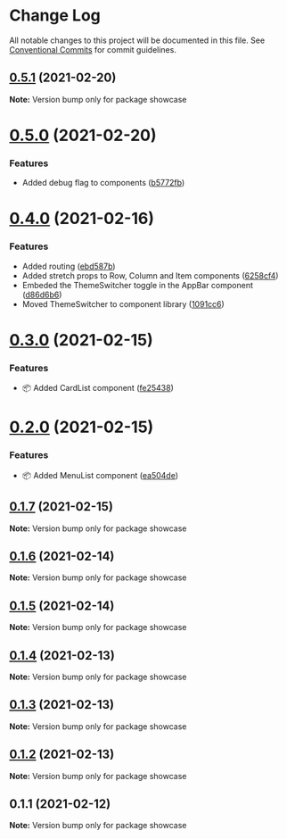 # Change Log

All notable changes to this project will be documented in this file.
See [Conventional Commits](https://conventionalcommits.org) for commit guidelines.

## [0.5.1](https://github.com/qualipsolutions/snapdev-ui/compare/showcase@0.5.0...showcase@0.5.1) (2021-02-20)

**Note:** Version bump only for package showcase





# [0.5.0](https://github.com/qualipsolutions/snapdev-ui/compare/showcase@0.4.0...showcase@0.5.0) (2021-02-20)


### Features

* Added debug flag to components ([b5772fb](https://github.com/qualipsolutions/snapdev-ui/commit/b5772fb0237fb7914aff742dae30e6891abf66c1))





# [0.4.0](https://github.com/qualipsolutions/snapdev-ui/compare/showcase@0.3.0...showcase@0.4.0) (2021-02-16)


### Features

* Added routing ([ebd587b](https://github.com/qualipsolutions/snapdev-ui/commit/ebd587b76f02a96ec47c2ac60ce31ad78168ab15))
* Added stretch props to Row, Column and Item components ([6258cf4](https://github.com/qualipsolutions/snapdev-ui/commit/6258cf4e39de33b33858e580ca5343b85cd8ea78))
* Embeded the ThemeSwitcher toggle in the AppBar component ([d86d6b6](https://github.com/qualipsolutions/snapdev-ui/commit/d86d6b6f4965015da17f8e854f5a77fc3b10058f))
* Moved ThemeSwitcher to component library ([1091cc6](https://github.com/qualipsolutions/snapdev-ui/commit/1091cc6b5e54fb6281b19f35d6c45cb77933e2aa))





# [0.3.0](https://github.com/qualipsolutions/snapdev-ui/compare/showcase@0.2.0...showcase@0.3.0) (2021-02-15)


### Features

* :package: Added CardList component ([fe25438](https://github.com/qualipsolutions/snapdev-ui/commit/fe25438151b0333d1a6cd2a078a0656d0377875e))





# [0.2.0](https://github.com/qualipsolutions/snapdev-ui/compare/showcase@0.1.7...showcase@0.2.0) (2021-02-15)


### Features

* :package: Added MenuList component ([ea504de](https://github.com/qualipsolutions/snapdev-ui/commit/ea504de3815e0bdb778c42b8085954e2ab84a1f7))





## [0.1.7](https://github.com/qualipsolutions/snapdev-ui/compare/showcase@0.1.6...showcase@0.1.7) (2021-02-15)

**Note:** Version bump only for package showcase





## [0.1.6](https://github.com/qualipsolutions/snapdev-ui/compare/showcase@0.1.5...showcase@0.1.6) (2021-02-14)

**Note:** Version bump only for package showcase





## [0.1.5](https://github.com/qualipsolutions/snapdev-ui/compare/showcase@0.1.4...showcase@0.1.5) (2021-02-14)

**Note:** Version bump only for package showcase





## [0.1.4](https://github.com/qualipsolutions/snapdev-ui/compare/showcase@0.1.3...showcase@0.1.4) (2021-02-13)

**Note:** Version bump only for package showcase





## [0.1.3](https://github.com/qualipsolutions/snapdev-ui/compare/showcase@0.1.2...showcase@0.1.3) (2021-02-13)

**Note:** Version bump only for package showcase





## [0.1.2](https://github.com/qualipsolutions/snapdev-ui/compare/showcase@0.1.1...showcase@0.1.2) (2021-02-13)

**Note:** Version bump only for package showcase





## 0.1.1 (2021-02-12)

**Note:** Version bump only for package showcase
